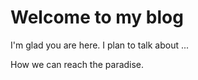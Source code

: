 # Welcome to my blog

I'm glad you are here. I plan to talk about ...

How we can reach the paradise.
